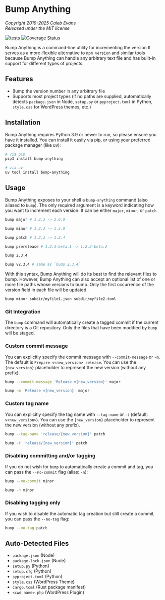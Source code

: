 # Bump Anything

*Copyright 2019-2025 Caleb Evans*  
*Released under the MIT license*

[![tests](https://github.com/caleb531/bump-anything/actions/workflows/tests.yml/badge.svg)](https://github.com/caleb531/bump-anything/actions/workflows/tests.yml)
[![Coverage Status](https://coveralls.io/repos/caleb531/bump-anything/badge.svg?branch=main)](https://coveralls.io/r/caleb531/bump-anything?branch=main)

Bump Anything is a command-line utility for incrementing the version  It serves
as a more-flexible alternative to `npm version` and similar tools because
Bump Anything can handle any arbitrary text file and has built-in support for
different types of projects.

## Features

- Bump the version number in any arbitrary file
- Supports most project types (if no paths are supplied, automatically detects
  `package.json` in Node, `setup.py` or `pyproject.toml` in Python, `style.css`
  for WordPress themes, etc.)

## Installation

Bump Anything requires Python 3.9 or newer to run, so please ensure you have it
installed. You can install it easily via pip, *or* using your preferred package
manager (like uv):

```sh
# via pip
pip3 install bump-anything
```

```sh
# via uv
uv tool install bump-anything
```

## Usage

Bump Anything exposes to your shell a `bump-anything` command (also aliased to
`bump`). The only required argument is a keyword indicating how you want to
increment each version. It can be either `major`, `minor`, or `patch`.


```sh
bump major # 1.2.3 -> 2.0.0
```

```sh
bump minor # 1.2.3 -> 1.3.0
```

```sh
bump patch # 1.2.3 -> 1.2.4
```

```sh
bump prerelease # 1.2.3-beta.1 -> 1.2.3-beta.2
```

```sh
bump 2.3.4
```

```sh
bump v2.3.4 # same as `bump 2.3.4`
```

With this syntax, Bump Anything will do its best to find the relevant files to
bump. However, Bump Anything can also accept an optional list of one or more
file paths whose versions to bump. Only the first occurrence of the version
field in each file will be updated.

```sh
bump minor subdir/myfile1.json subdir/myfile2.toml
```

### Git Integration

The `bump` command will automatically create a tagged commit if the current
directory is a Git repository. Only the files that have been modified by `bump`
will be staged.

### Custom commit message

You can explicitly specify the commit message with `--commit-message` or `-m`.
The default is `Prepare v<new_version> release`. You can use the `{new_version}`
placeholder to represent the new version (without any prefix).

```sh
bump --commit-message 'Release v{new_version}' major
```

```sh
bump -m 'Release v{new_version}' major
```

### Custom tag name

You can explicitly specify the tag name with `--tag-name` or `-t` (default:
`v<new_version>`). You can use the `{new_version}` placeholder to represent the
new version (without any prefix).

```sh
bump --tag-name 'release/{new_version}' patch
```

```sh
bump -t 'release/{new_version}' patch
```

### Disabling committing and/or tagging

If you do not wish for `bump` to automatically create a commit and tag, you can
pass the `--no-commit` flag (alias: `-n`):

```sh
bump --no-commit minor
```

```sh
bump -n minor
```

### Disabling tagging only

If you wish to disable the automatic tag creation but still create a commit, you
can pass the `--no-tag` flag:

```sh
bump --no-tag patch
```

## Auto-Detected Files

- `package.json` (Node)
- `package-lock.json` (Node)
- `setup.py` (Python)
- `setup.cfg` (Python)
- `pyproject.toml` (Python)
- `style.css` (WordPress Theme)
- `Cargo.toml` (Rust package manifest)
- `<cwd name>.php` (WordPress Plugin)
